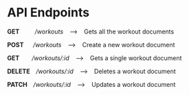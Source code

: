 # API Endpoints

**GET** &emsp;&emsp; _/workouts_ &ensp; --> &ensp; Gets all the workout documents

**POST** &emsp; _/workouts_ &ensp; --> &ensp; Create a new workout document

**GET** &emsp; &ensp;_/workouts/:id_ &ensp; --> &ensp; Gets a single workout document

**DELETE**&emsp;_/workouts/:id_ &ensp; --> &ensp; Deletes a workout document

**PATCH**&emsp;_/workouts/:id_ &ensp; --> &ensp; Updates a workout document

